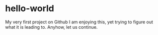 # hello-world
My very first project on Github
I am enjoying this, yet trying to figure out what it is leading to.
Anyhow, let us continue.
